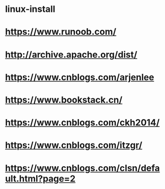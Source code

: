 # linux-install
https://www.runoob.com/
===
http://archive.apache.org/dist/
===
https://www.cnblogs.com/arjenlee
===
https://www.bookstack.cn/  
===
https://www.cnblogs.com/ckh2014/
===
https://www.cnblogs.com/itzgr/
===
https://www.cnblogs.com/clsn/default.html?page=2
===
